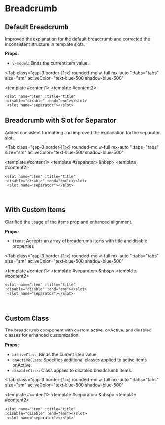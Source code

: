 # Breadcrumb
<script setup lang="ts">
import { ref } from 'vue'
const tabs = [
  { label: 'UI', value: 1, content: '' },
  { label: 'Slots', value: 2, content: ''},
  { label: 'Props', value: 3, content: ''},
];
const items =  ref([
            { title: "tab", disable:false },
            { title: "pagination", disable:false },
            { title: "modal", disable:false },
            { title: "menu", disable:false }
        ]);
const breadcrumbValue = ref("");
const breadcrumbValue2 = ref("");
const breadcrumbValue3 = ref("");
const breadcrumbValue4 = ref("");
</script>

## Default Breadcrumb

Improved the explanation for the default breadcrumb and corrected the inconsistent structure in template slots.

**Props:**

- `v-model`: Binds the current item value.

<Tab 
   class="gap-3 border-[1px] rounded-md w-full mx-auto "
    :tabs="tabs"
    size="sm"
    activeColor="text-blue-500 shadow-blue-500"
  >
<template #content1>
<Breadcrumb v-model="breadcrumbValue"/>
</template>
<template #content2>

```vue
<slot name="item" :title="title" 
:disable="disable" :end="end"></slot>
 <slot name="separator"></slot>
```

</template>
<template #content3>

```vue
<Breadcrumb v-model="isModalOpen"/>
```

</template>
</Tab>

## Breadcrumb with Slot for Separator

Added consistent formatting and improved the explanation for the separator slot.

<Tab 
   class="gap-3 border-[1px] rounded-md w-full mx-auto "
    :tabs="tabs"
    size="sm"
    activeColor="text-blue-500 shadow-blue-500"
  >
<template #content1>
<Breadcrumb v-model="breadcrumbValue2">
<template #separator> &nbsp> </template>
</Breadcrumb>
</template>
<template #content2>

```vue
<slot name="item" :title="title" 
:disable="disable" :end="end"></slot>
 <slot name="separator"></slot>
```

</template>
<template #content3>

```vue
<Breadcrumb v-model="breadcrumbValue2">
<template #separator> &nbsp> </template>
</Breadcrumb>
```

</template>
</Tab>
<br>

## With Custom Items

Clarified the usage of the items prop and enhanced alignment.

**Props:**

- `items`: Accepts an array of breadcrumb items with title and disable properties.

<Tab 
   class="gap-3 border-[1px] rounded-md w-full mx-auto "
    :tabs="tabs"
    size="sm"
    activeColor="text-blue-500 shadow-blue-500"
  >
<template #content1>
<Breadcrumb v-model="breadcrumbValue3" :items="items">
<template #separator> &nbsp> </template>
</Breadcrumb>
</template>
<template #content2>

```vue
<slot name="item" :title="title" 
:disable="disable" :end="end"></slot>
 <slot name="separator"></slot>
```

</template>
<template #content3>

```vue
<Breadcrumb v-model="breadcrumbValue3" :items="items">
<template #separator> &nbsp> </template>
</Breadcrumb>
```

</template>
</Tab>
<br>

## Custom Class
The breadcrumb component with custom active, onActive, and disabled classes for enhanced customization.

**Props:**

- `activeClass`: Binds the current step value.
- `onActiveClass`: Specifies additional classes applied to active items onActive.
- `disableClass`: Class applied to disabled breadcrumb items.

<Tab 
   class="gap-3 border-[1px] rounded-md w-full mx-auto "
    :tabs="tabs"
    size="sm"
    activeColor="text-blue-500 shadow-blue-500"
  >
<template #content1>
<Breadcrumb v-model="breadcrumbValue4" activeClass="text-green-400" onActiveClass="hover:text-green-600" disableClass="text-gray-400">
<template #separator> &nbsp> </template>
</Breadcrumb>
</template>
<template #content2>

```vue
<slot name="item" :title="title" 
:disable="disable" :end="end"></slot>
 <slot name="separator"></slot>
```

</template>
<template #content3>

```vue
<Breadcrumb v-model="breadcrumbValue4" 
activeClass="text-green-400" 
onActiveClass="hover:text-green-600"
disableClass="text-green-400">
<template #separator> &nbsp> </template>
</Breadcrumb>
```

</template>
</Tab>
<br>



